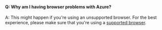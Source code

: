 #### Q:	Why am I having browser problems with Azure?

A:	This might happen if you're using an unsupported browser. 
For the best experience, please make sure that you're using a 
[supported browser](https://azure.microsoft.com/en-us/documentation/articles/azure-preview-portal-supported-browsers-devices/).
